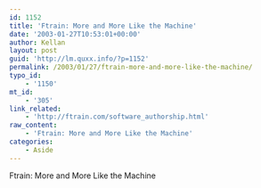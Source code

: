 ```yaml
---
id: 1152
title: 'Ftrain: More and More Like the Machine'
date: '2003-01-27T10:53:01+00:00'
author: Kellan
layout: post
guid: 'http://lm.quxx.info/?p=1152'
permalink: /2003/01/27/ftrain-more-and-more-like-the-machine/
typo_id:
    - '1150'
mt_id:
    - '305'
link_related:
    - 'http://ftrain.com/software_authorship.html'
raw_content:
    - 'Ftrain: More and More Like the Machine'
categories:
    - Aside
---
```


Ftrain: More and More Like the Machine